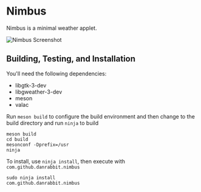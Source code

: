 # Nimbus

Nimbus is a minimal weather applet.

![Nimbus Screenshot](https://raw.github.com/danrabbit/nimbus/master/data/screenshot.png)

## Building, Testing, and Installation


You'll need the following dependencies:
* libgtk-3-dev
* libgweather-3-dev 
* meson
* valac

Run `meson build` to configure the build environment and then change to the build directory and run `ninja` to build

    meson build
    cd build
    mesonconf -Dprefix=/usr
    ninja

To install, use `ninja install`, then execute with `com.github.danrabbit.nimbus`

    sudo ninja install
    com.github.danrabbit.nimbus
